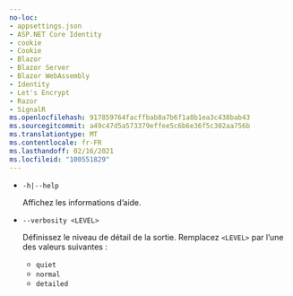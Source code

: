 ```yaml
---
no-loc:
- appsettings.json
- ASP.NET Core Identity
- cookie
- Cookie
- Blazor
- Blazor Server
- Blazor WebAssembly
- Identity
- Let's Encrypt
- Razor
- SignalR
ms.openlocfilehash: 917859764facffbab8a7b6f1a8b1ea3c438bab43
ms.sourcegitcommit: a49c47d5a573379effee5c6b6e36f5c302aa756b
ms.translationtype: MT
ms.contentlocale: fr-FR
ms.lasthandoff: 02/16/2021
ms.locfileid: "100551829"
---
```

* `-h|--help`

  Affichez les informations d’aide.

* `--verbosity <LEVEL>`

  Définissez le niveau de détail de la sortie. Remplacez `<LEVEL>` par l’une des valeurs suivantes :
  
  * `quiet`
  * `normal`
  * `detailed`
